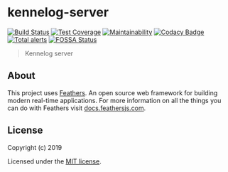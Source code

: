 # kennelog-server

[![Build Status](https://travis-ci.com/roris/kennelog.svg?branch=master)](https://travis-ci.com/roris/kennelog)
[![Test Coverage](https://api.codeclimate.com/v1/badges/967b1c552bab831b7731/test_coverage)](https://codeclimate.com/github/roris/kennelog/test_coverage)
[![Maintainability](https://api.codeclimate.com/v1/badges/967b1c552bab831b7731/maintainability)](https://codeclimate.com/github/roris/kennelog/maintainability)
[![Codacy Badge](https://api.codacy.com/project/badge/Grade/bfd396bd53bf4f4b8de2227e27d2b8ec)](https://www.codacy.com/app/roris/kennelog?utm_source=github.com&utm_medium=referral&utm_content=roris/kennelog&utm_campaign=Badge_Grade)
[![Total alerts](https://img.shields.io/lgtm/alerts/g/roris/kennelog.svg?logo=lgtm&logoWidth=18)](https://lgtm.com/projects/g/roris/kennelog/alerts/)
[![FOSSA Status](https://app.fossa.io/api/projects/git%2Bgithub.com%2Froris%2Fkennelog.svg?type=shield)](https://app.fossa.io/projects/git%2Bgithub.com%2Froris%2Fkennelog?ref=badge_shield)

> Kennelog server

## About

This project uses [Feathers](http://feathersjs.com). An open source web framework for building modern real-time applications.
For more information on all the things you can do with Feathers visit [docs.feathersjs.com](http://docs.feathersjs.com).

## License

Copyright (c) 2019

Licensed under the [MIT license](LICENSE).
